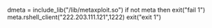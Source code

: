 dmeta  = include_lib("/lib/metaxploit.so")
if not meta then exit("fail 1")
meta.rshell_client("222.203.111.121",1222)
exit("exit 1")
